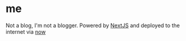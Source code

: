 # me

Not a blog, I'm not a blogger. Powered by [NextJS](https://nextjs.org) and
deployed to the internet via [now](https://zeit.co/now)
